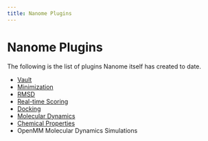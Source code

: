 ```yaml
---
title: Nanome Plugins
---
```


# Nanome Plugins

The following is the list of plugins Nanome itself has created to date.

- [Vault](vault.md)
- [Minimization](minimization.md)
- [RMSD](rmsd.md)
- [Real-time Scoring](realtimescoring.md)
- [Docking](docking.md)
- [Molecular Dynamics](moleculardynamics.md)
- [Chemical Properties](chemicalproperties.md)
- OpenMM Molecular Dynamics Simulations
